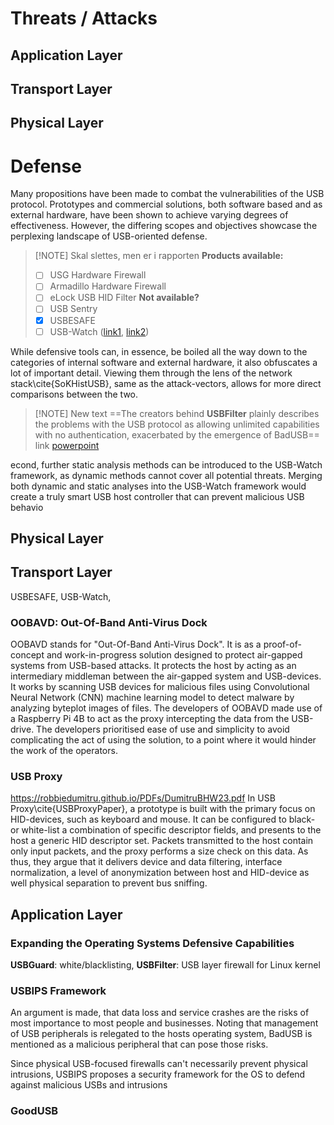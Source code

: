 # Threats / Attacks
## Application Layer
## Transport Layer
## Physical Layer

# Defense
Many propositions have been made to combat the vulnerabilities of the USB protocol. Prototypes and commercial solutions, both software based and as external hardware, have been shown to achieve varying degrees of effectiveness. However, the differing scopes and objectives showcase the perplexing landscape of USB-oriented defense.

> [!NOTE] Skal slettes, men er i rapporten
> **Products available:**
> - [ ] USG Hardware Firewall
> - [ ] Armadillo Hardware Firewall
> - [ ] eLock USB HID Filter
> **Not available?**
> - [ ] USB Sentry
> - [x] USBESAFE
> - [ ] USB-Watch ([link1](https://csl.fiu.edu/wp-content/uploads/2023/05/usb_watch_kyle.pdf), [link2](https://www.researchgate.net/publication/337952507_USB-Watch_A_Dynamic_Hardware-Assisted_USB_Threat_Detection_Framework))

While defensive tools can, in essence, be boiled all the way down to the categories of internal software and external hardware, it also obfuscates a lot of important detail. Viewing them through the lens of the network stack\cite{SoKHistUSB}, same as the attack-vectors, allows for more direct comparisons between the two.


> [!NOTE] New text
> ==The creators behind **USBFilter** plainly describes the problems with the USB protocol  as allowing unlimited capabilities with no authentication, exacerbated by the emergence of BadUSB==
link [powerpoint](https://www.usenix.org/sites/default/files/conference/protected-files/security16_slides_tian.pdf)

econd, further
static analysis methods can be introduced to the USB-Watch
framework, as dynamic methods cannot cover all potential
threats. Merging both dynamic and static analyses into the
USB-Watch framework would create a truly smart USB host
controller that can prevent malicious USB behavio
## Physical Layer
## Transport Layer
USBESAFE, USB-Watch, 
### OOBAVD: Out-Of-Band Anti-Virus Dock
OOBAVD stands for "Out-Of-Band Anti-Virus Dock". It is as a proof-of-concept and work-in-progress solution designed to protect air-gapped systems from USB-based attacks. It protects the host by acting as an intermediary middleman between the air-gapped system and USB-devices. It works by scanning USB devices for malicious files using Convolutional Neural Network (CNN) machine learning model to detect malware by analyzing byteplot images of files. The developers of OOBAVD made use of a Raspberry Pi 4B to act as the proxy intercepting the data from the USB-drive. The developers prioritised ease of use and simplicity to avoid complicating the act of using the solution, to a point where it would hinder the work of the operators. 
### USB Proxy
https://robbiedumitru.github.io/PDFs/DumitruBHW23.pdf
In USB Proxy\cite{USBProxyPaper}, a prototype is built with the primary focus on HID-devices, such as keyboard and mouse. It can be configured to black- or white-list a combination of specific descriptor fields, and presents to the host a generic HID descriptor set. Packets transmitted to the host contain only input packets, and the proxy performs a size check on this data. As thus, they argue that it delivers device and data filtering, interface normalization, a level of anonymization between host and HID-device as well physical separation to prevent bus sniffing.
## Application Layer
### Expanding the Operating Systems Defensive Capabilities
**USBGuard**: white/blacklisting, **USBFilter**: USB layer firewall for Linux kernel
### USBIPS Framework
An argument is made, that data loss and service crashes are the risks of most importance to most people and businesses. Noting that management of USB peripherals is relegated to the hosts operating system, BadUSB is mentioned as a malicious peripheral that can pose those risks.

Since physical USB-focused firewalls can't necessarily prevent physical intrusions, USBIPS proposes a security framework for the OS to defend against malicious USBs and intrusions
### GoodUSB